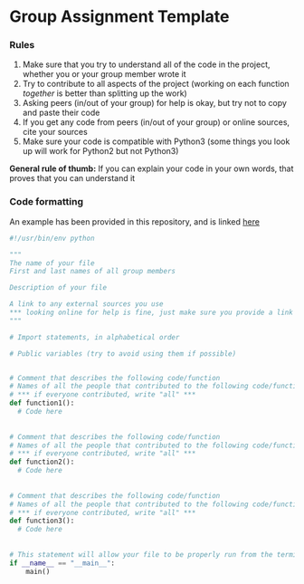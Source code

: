 # Group Assignment Template

### Rules
1. Make sure that you try to understand all of the code in the project, whether you or your group member wrote it
2. Try to contribute to all aspects of the project (working on each function *together* is better than splitting up the work)
2. Asking peers (in/out of your group) for help is okay, but try not to copy and paste their code
3. If you get any code from peers (in/out of your group) or online sources, cite your sources
4. Make sure your code is compatible with Python3 (some things you look up will work for Python2 but not Python3)

**General rule of thumb:** If you can explain your code in your own words, that proves that you can understand it


### Code formatting
An example has been provided in this repository, and is linked [here](https://github.com/UofAScienceCamps2018/group-assignment-template/blob/master/group_template.py)

```python
#!/usr/bin/env python

"""
The name of your file
First and last names of all group members

Description of your file

A link to any external sources you use
*** looking online for help is fine, just make sure you provide a link to the websites you used ***
"""

# Import statements, in alphabetical order

# Public variables (try to avoid using them if possible)


# Comment that describes the following code/function
# Names of all the people that contributed to the following code/function
# *** if everyone contributed, write "all" ***
def function1():
  # Code here
  
  
# Comment that describes the following code/function
# Names of all the people that contributed to the following code/function
# *** if everyone contributed, write "all" ***
def function2():
  # Code here
  
  
# Comment that describes the following code/function
# Names of all the people that contributed to the following code/function
# *** if everyone contributed, write "all" ***
def function3():
  # Code here
	
  
# This statement will allow your file to be properly run from the terminal
if __name__ == "__main__":
	main()
```
